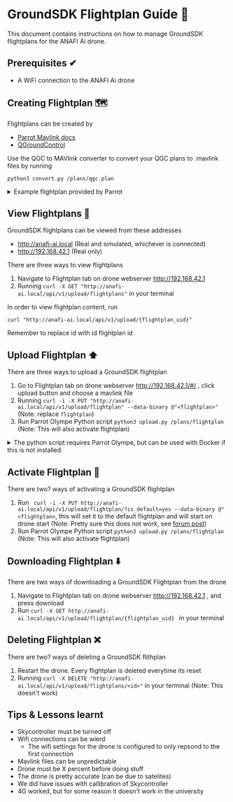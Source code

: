 # GroundSDK Flightplan Guide 📝

This document contains instructions on how to manage GroundSDK flightplans for the ANAFI Ai drone.

## Prerequisites ✔

* A WiFi connection to the ANAFI Ai drone

## Creating Flightplan 🗺️

Flightplans can be created by 
* [Parrot Mavlink docs](https://developer.parrot.com/docs/mavlink-flightplan/overview.html)
* [QGroundControl](https://docs.qgroundcontrol.com/master/en/getting_started/download_and_install.html)

Use the QGC to MAVlink converter to convert your QGC plans to .mavlink files by running
```
python3 convert.py /plans/qgc.plan
```

<details>
<summary> Example flightplan provided by Parrot </summary>
<br>

```
QGC WPL 120
0   1       3       22      15.000000       0.000000        0.000000        nan     48.878601       2.366549        15.000000       1
1   0       3       16      0.000000        0.000000        0.000000        0.000000        48.879000       2.366549        20.000000       1
2   0       2       2000    0.000000        1.000000        1.000000        1.000000        0.000000        0.000000        0.000000        1
3   0       2       93      10.000000       0.000000        0.000000        0.000000        0.000000        0.000000        0.000000        1
4   0       2       2001    0.000000        0.000000        0.000000        0.000000        0.000000        0.000000        0.000000        1
5   0       3       21      0.000000        0.000000        0.000000        nan     48.879139       2.367296        0.000000        1
```

This flightplan will tell the drone to takeoff, go to waypoint, take a picture, start capture, delay next mav command by 10 seconds, stop capture, and land at current position. Note that the coordinates are from the [Parrot HQ in Paris, France](https://www.google.com/maps/place/48%C2%B052'43.0%22N+2%C2%B021'59.6%22E/@48.878601,2.366549,17z/data=!3m1!4b1!4m5!3m4!1s0x0:0xe818b0ed41a88907!8m2!3d48.878601!4d2.366549), therefore it is not recommended to run this flightplan on your drone.

</details>


## View Flightplans 🧐

GroundSDK flightplans can be viewed from these addresses   
* http://anafi-ai.local (Real and simulated, whichever is connected)
* http://192.168.42.1 (Real only)

There are three ways to view flightplans

1. Navigate to Flightplan tab on drone webserver http://192.168.42.1
2. Running ```curl -X GET "http://anafi-ai.local/api/v1/upload/flightplans"``` in your terminal

In order to view flightplan content, run 
```
curl "http://anafi-ai.local/api/v1/upload/{flightplan_uid}" 
```
Remember to replace id with id flightplan id

## Upload Flightplan ⬆️

There are three ways to upload a GroundSDK flightplan

1. Go to Flightplan tab on drone webserver http://192.168.42.1/#/ , click upload button and choose a mavlink file
2. Running  ```curl -i -X PUT "http://anafi-ai.local/api/v1/upload/flightplan" --data-binary @"<flightplan>"``` (Note: replace ```flightplan```)
3. Run Parrot Olympe Python script ```python3 upload.py /plans/flightplan``` (Note: This will also activate flightplan)

<details>
<summary> The python script requires Parrot Olympe, but can be used with Docker if this is not installed.</summary>
To use the Dockerfile, you must first change its file content:
<br>

1. Open Dockerfile and change 
```
11. COPY ./olympe-scripts/gimbal.py .
12. ENTRYPOINT [ "python3", "gimbal.py" ]
```

to 

```
11. COPY upload.py .
12. ENTRYPOINT [ "python3", "upload.py", "./plans/flightplan"]
```
Remember to save the file and set the flightplan location "./plans/flightplan" to your own filepath.

2. Now build image from your terminal ``` docker build -t olympe:latest .```
3. Run the olympe dockerfile from your terminal``` docker run --network host olympe:latest```
</details>


## Activate Flightplan 🚀

There are two? ways of activating a GroundSDK flightplan

1. Run ``` curl -i -X PUT http://anafi-ai.local/api/v1/upload/flightplan/?is_default=yes --data-binary @"<flightplan>```, this will set it to the default flightplan and will start on drone start (Note: Pretty sure this does not work, see [forum post](https://forum.developer.parrot.com/t/too-many-ping-failures-when-connecting-using-docker/16655/4))
2. Run Parrot Olympe Python script ```python3 upload.py /plans/flightplan``` (Note: This will also activate flightplan)

## Downloading Flightplan ⬇️

There are two ways of downloading a GroundSDK Flightplan from the drone

1. Navigate to Flightplan tab on drone webserver http://192.168.42.1 , and press download
2. Run ```curl -X GET http://anafi-ai.local/api/v1/upload/flightplan/{flightplan_uid} ``` in your terminal

## Deleting Flightplan ❌

There are two? ways of deleting a GroundSDK flithplan

1. Restart the drone. Every flightplan is deleted everytime its reset
2. Running ```curl -X DELETE "http://anafi-ai.local/api/v1/upload/flightplans/<id>"``` in your terminal (Note: This doesn't work)


## Tips & Lessons learnt

* Skycontroller must be turned off
* Wifi connections can be wierd
    * The wifi settings for the drone is configured to only repsond to the first connection
* Mavlink files can be unpredictable
* Drone must be X percent before doing stuff
* The drone is pretty accurate (can be due to satelites)
* We did have issues with callibration of Skycontroller
* 4G worked, but for some reason it doesn't work in the university